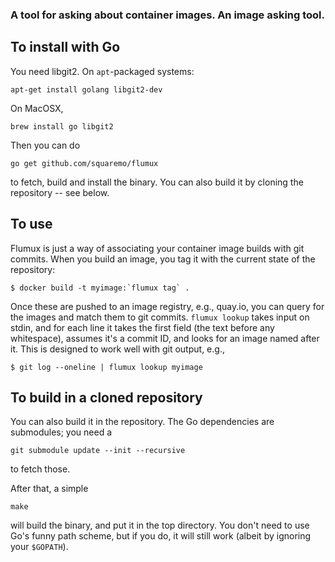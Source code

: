 ### A tool for asking about container images. An image asking tool.

## To install with Go

You need libgit2. On `apt`-packaged systems:

    apt-get install golang libgit2-dev

On MacOSX,

    brew install go libgit2

Then you can do

    go get github.com/squaremo/flumux

to fetch, build and install the binary. You can also build it by
cloning the repository -- see below.

## To use

Flumux is just a way of associating your container image builds with
git commits. When you build an image, you tag it with the current
state of the repository:

    $ docker build -t myimage:`flumux tag` .

Once these are pushed to an image registry, e.g., quay.io, you can
query for the images and match them to git commits. `flumux lookup`
takes input on stdin, and for each line it takes the first field (the
text before any whitespace), assumes it's a commit ID, and looks for
an image named after it. This is designed to work well with git
output, e.g.,

    $ git log --oneline | flumux lookup myimage

## To build in a cloned repository

You can also build it in the repository. The Go dependencies are
submodules; you need a

    git submodule update --init --recursive

to fetch those.

After that, a simple

    make

will build the binary, and put it in the top directory. You don't need
to use Go's funny path scheme, but if you do, it will still work
(albeit by ignoring your `$GOPATH`).
